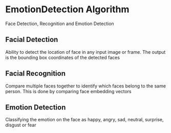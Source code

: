 # EmotionDetection Algorithm
Face Detection, Recognition and Emotion Detection


## Facial Detection
Ability to detect the location of face in any input image or frame. The output is the bounding box coordinates of the detected faces

## Facial Recognition 
Compare multiple faces together to identify which faces belong to the same person. This is done by comparing face embedding vectors

## Emotion Detection 
Classifying the emotion on the face as happy, angry, sad, neutral, surprise, disgust or fear
